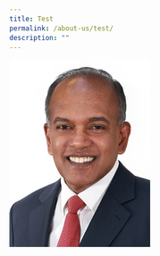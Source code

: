```yaml
---
title: Test
permalink: /about-us/test/
description: ""
---
```

<style>
  .img-gallery {
  width: 200px;
  height: 250px;
  }
  .img-gallery img {
  max-width: 100%;
  }
</style>

![](/images/min%20k%20shanmugam.jpeg)